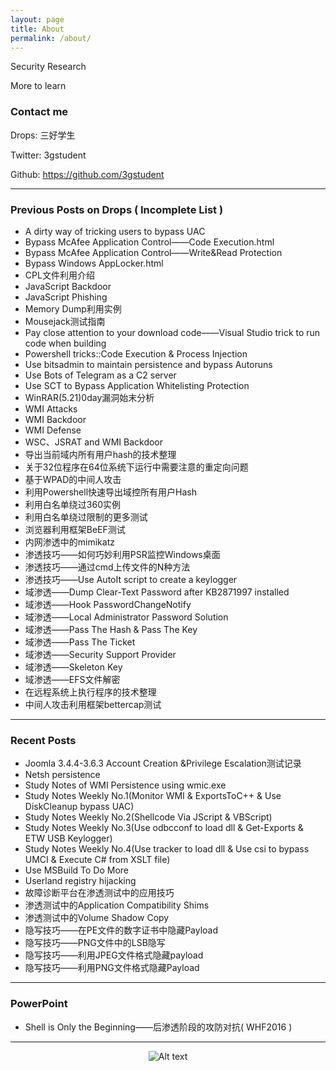 ```yaml
---
layout: page
title: About
permalink: /about/
---
```


Security Research

More to learn


### Contact me

Drops:    三好学生

Twitter:  3gstudent

Github:  https://github.com/3gstudent

---

### Previous Posts on Drops ( Incomplete List )

- A dirty way of tricking users to bypass UAC
- Bypass McAfee Application Control——Code Execution.html
- Bypass McAfee Application Control——Write&Read Protection
- Bypass Windows AppLocker.html
- CPL文件利用介绍
- JavaScript Backdoor
- JavaScript Phishing
- Memory Dump利用实例
- Mousejack测试指南
- Pay close attention to your download code——Visual Studio trick to run code when building
- Powershell tricks::Code Execution & Process Injection
- Use bitsadmin to maintain persistence and bypass Autoruns
- Use Bots of Telegram as a C2 server
- Use SCT to Bypass Application Whitelisting Protection
- WinRAR(5.21)0day漏洞始末分析
- WMI Attacks
- WMI Backdoor
- WMI Defense
- WSC、JSRAT and WMI Backdoor
- 导出当前域内所有用户hash的技术整理
- 关于32位程序在64位系统下运行中需要注意的重定向问题
- 基于WPAD的中间人攻击
- 利用Powershell快速导出域控所有用户Hash
- 利用白名单绕过360实例
- 利用白名单绕过限制的更多测试
- 浏览器利用框架BeEF测试
- 内网渗透中的mimikatz
- 渗透技巧——如何巧妙利用PSR监控Windows桌面
- 渗透技巧——通过cmd上传文件的N种方法
- 渗透技巧——Use AutoIt script to create a keylogger
- 域渗透——Dump Clear-Text Password after KB2871997 installed
- 域渗透——Hook PasswordChangeNotify
- 域渗透——Local Administrator Password Solution
- 域渗透——Pass The Hash & Pass The Key
- 域渗透——Pass The Ticket
- 域渗透——Security Support Provider
- 域渗透——Skeleton Key
- 域渗透——EFS文件解密
- 在远程系统上执行程序的技术整理
- 中间人攻击利用框架bettercap测试

---

### Recent Posts

- Joomla 3.4.4-3.6.3 Account Creation &Privilege Escalation测试记录
- Netsh persistence
- Study Notes of WMI Persistence using wmic.exe
- Study Notes Weekly No.1(Monitor WMI & ExportsToC++ & Use DiskCleanup bypass UAC)
- Study Notes Weekly No.2(Shellcode Via JScript & VBScript)
- Study Notes Weekly No.3(Use odbcconf to load dll & Get-Exports & ETW USB Keylogger)
- Study Notes Weekly No.4(Use tracker to load dll & Use csi to bypass UMCI & Execute C# from XSLT file)
- Use MSBuild To Do More
- Userland registry hijacking
- 故障诊断平台在渗透测试中的应用技巧
- 渗透测试中的Application Compatibility Shims
- 渗透测试中的Volume Shadow Copy
- 隐写技巧——在PE文件的数字证书中隐藏Payload
- 隐写技巧——PNG文件中的LSB隐写
- 隐写技巧——利用JPEG文件格式隐藏payload
- 隐写技巧——利用PNG文件格式隐藏Payload

---

### PowerPoint

- Shell is Only the Beginning——后渗透阶段的攻防对抗( WHF2016 )

---

<div align=center>

![Alt text](https://raw.githubusercontent.com/3gstudent/3gstudent.github.io/master/images/QRCode.png)

</div>
